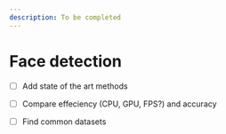 ```yaml
---
description: To be completed
---
```


# Face detection

* [ ] Add state of the art methods
* [ ] Compare effeciency \(CPU, GPU, FPS?\) and accuracy
* [ ] Find common datasets

